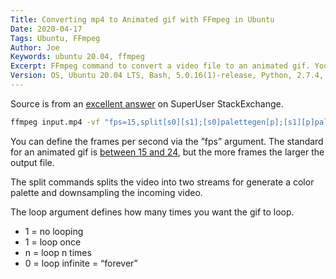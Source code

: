 ```yaml
---
Title: Converting mp4 to Animated gif with FFmpeg in Ubuntu
Date: 2020-04-17
Tags: Ubuntu, FFmpeg
Author: Joe
Keywords: ubuntu 20.04, ffmpeg
Excerpt: FFmpeg command to convert a video file to an animated gif. You can do this online but why? ;-)
Version: OS, Ubuntu 20.04 LTS, Bash, 5.0.16(1)-release, Python, 2.7.4, FFmpeg,4.2.2-1
---
```


Source is from an [excellent answer](https://superuser.com/questions/556029/how-do-i-convert-a-video-to-gif-using-ffmpeg-with-reasonable-quality) on SuperUser StackExchange.
```bash
ffmpeg input.mp4 -vf "fps=15,split[s0][s1];[s0]palettegen[p];[s1][p]paletteuse" -loop 0 output.gif
```
You can define the frames per second via the ”fps” argument. The standard for an animated gif is [between 15 and 24](https://www.bluefrogdm.com/blog/best-practices-for-creating-animated-gifs), but the more frames the larger the output file. 

The split commands splits the video into two streams for generate a color palette and downsampling the incoming video. 

The loop argument defines how many times you want the gif to loop.
- 1 = no looping
- 1 = loop once
- n = loop n times
- 0 = loop infinite = “forever”